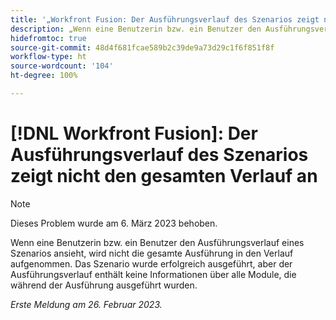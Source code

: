 ```yaml
---
title: '„Workfront Fusion: Der Ausführungsverlauf des Szenarios zeigt nicht den gesamten Verlauf an.“'
description: „Wenn eine Benutzerin bzw. ein Benutzer den Ausführungsverlauf eines Szenarios ansieht, wird nicht die gesamte Ausführung in den Verlauf aufgenommen. Das Szenario wurde erfolgreich ausgeführt, aber der Ausführungsverlauf enthält keine Informationen über alle Module, die während der Ausführung ausgeführt wurden.“
hidefromtoc: true
source-git-commit: 48d4f681fcae589b2c39de9a73d29c1f6f851f8f
workflow-type: ht
source-wordcount: '104'
ht-degree: 100%

---
```



# [!DNL Workfront Fusion]: Der Ausführungsverlauf des Szenarios zeigt nicht den gesamten Verlauf an

>[!NOTE]
>
>Dieses Problem wurde am 6. März 2023 behoben.

Wenn eine Benutzerin bzw. ein Benutzer den Ausführungsverlauf eines Szenarios ansieht, wird nicht die gesamte Ausführung in den Verlauf aufgenommen. Das Szenario wurde erfolgreich ausgeführt, aber der Ausführungsverlauf enthält keine Informationen über alle Module, die während der Ausführung ausgeführt wurden.

_Erste Meldung am 26. Februar 2023._

